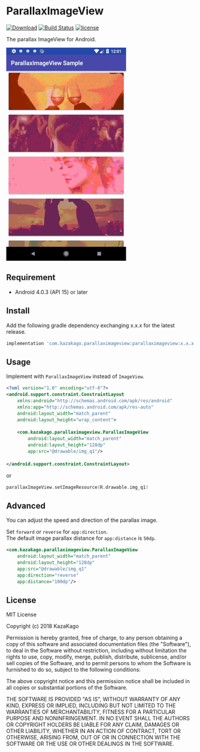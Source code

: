 ParallaxImageView
====

[![Download](https://api.bintray.com/packages/kazakago/maven/parallaximageview/images/download.svg)](https://bintray.com/kazakago/maven/parallaximageview/_latestVersion)
[![Build Status](https://app.bitrise.io/app/0b3ab1597155f96e/status.svg?token=mw1ICptiCbjZ8OKVlRmXEA&branch=master)](https://app.bitrise.io/app/0b3ab1597155f96e)
[![license](https://img.shields.io/github/license/kazakago/parallaximageview.svg)](LICENSE.md)

The parallax ImageView for Android.

![screenshot.gif](./artwork/screenshot.gif)

## Requirement

- Android 4.0.3 (API 15) or later

## Install

Add the following gradle dependency exchanging x.x.x for the latest release.

```groovy
implementation 'com.kazakago.parallaximageview:parallaximageview:x.x.x'
```

## Usage

Implement with `ParallaxImageView` instead of `ImageView`.

```xml
<?xml version="1.0" encoding="utf-8"?>
<android.support.constraint.ConstraintLayout
    xmlns:android="http://schemas.android.com/apk/res/android"
    xmlns:app="http://schemas.android.com/apk/res-auto"
    android:layout_width="match_parent"
    android:layout_height="wrap_content">

    <com.kazakago.parallaximageview.ParallaxImageView
        android:layout_width="match_parent"
        android:layout_height="128dp"
        app:src="@drawable/img_q1"/>

</android.support.constraint.ConstraintLayout>
```

or 

```kotlin
parallaxImageView.setImageResource(R.drawable.img_q1)
```

## Advanced

You can adjust the speed and direction of the parallax image.  

Set `forward` or `reverse` for `app:direction`.  
The default image parallax distance for `app:distance` is `50dp`.  

```xml
<com.kazakago.parallaximageview.ParallaxImageView
    android:layout_width="match_parent"
    android:layout_height="128dp"
    app:src="@drawable/img_q1"
    app:direction="reverse"
    app:distance="100dp"/>
```

## License

MIT License

Copyright (c) 2018 KazaKago

Permission is hereby granted, free of charge, to any person obtaining a copy of this software and associated documentation files (the "Software"), to deal in the Software without restriction, including without limitation the rights to use, copy, modify, merge, publish, distribute, sublicense, and/or sell copies of the Software, and to permit persons to whom the Software is furnished to do so, subject to the following conditions:

The above copyright notice and this permission notice shall be included in all copies or substantial portions of the Software.

THE SOFTWARE IS PROVIDED "AS IS", WITHOUT WARRANTY OF ANY KIND, EXPRESS OR IMPLIED, INCLUDING BUT NOT LIMITED TO THE WARRANTIES OF MERCHANTABILITY, FITNESS FOR A PARTICULAR PURPOSE AND NONINFRINGEMENT. IN NO EVENT SHALL THE AUTHORS OR COPYRIGHT HOLDERS BE LIABLE FOR ANY CLAIM, DAMAGES OR OTHER LIABILITY, WHETHER IN AN ACTION OF CONTRACT, TORT OR OTHERWISE, ARISING FROM, OUT OF OR IN CONNECTION WITH THE SOFTWARE OR THE USE OR OTHER DEALINGS IN THE SOFTWARE.
